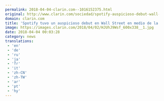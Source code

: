 ```yaml
---
permalink: 2018-04-04-clarin.com--1016152375.html
original: http://www.clarin.com/sociedad/spotify-auspicioso-debut-wall-street-medio-crisis-facebook_0_ByEg9KWsz.html
domain: clarin.com
title: 'Spotify tuvo un auspicioso debut en Wall Street en medio de la crisis de Facebook'
image: https://images.clarin.com/2018/04/02/HJUhJ9Wsf_600x338__1.jpg
date: 2018-04-04 00:03:28
category: news
translations: 
 - 'en'
 - 'de'
 - 'ru'
 - 'ja'
 - 'fr'
 - 'it'
 - 'zh-CN'
 - 'zh-TW'
 - 'ar'
 - 'pt'
 - 'hy'
---
```


